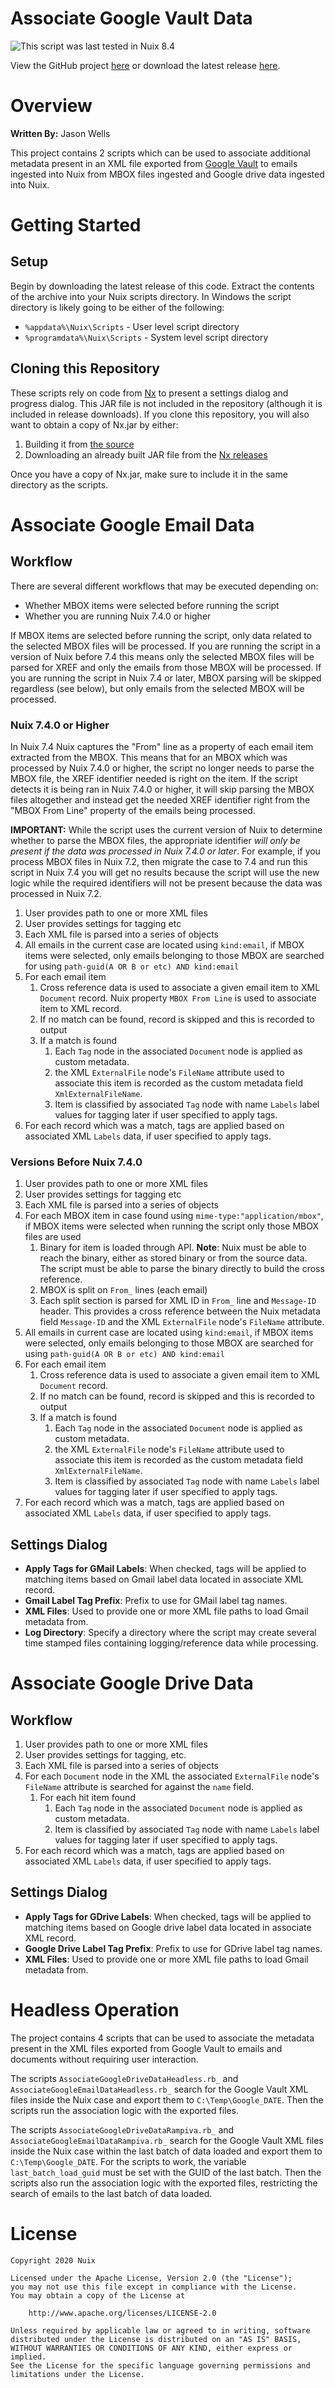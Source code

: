 

Associate Google Vault Data
===========================

![This script was last tested in Nuix 8.4](https://img.shields.io/badge/Script%20Tested%20in%20Nuix-8.4-green.svg)

View the GitHub project [here](https://github.com/Nuix/Associate-Google-Vault-Data) or download the latest release [here](https://github.com/Nuix/Associate-Google-Vault-Data/releases).

# Overview

**Written By:** Jason Wells

This project contains 2 scripts which can be used to associate additional metadata present in an XML file exported from [Google Vault](https://support.google.com/vault/answer/6099459?hl=en) to emails ingested into Nuix from MBOX files ingested and Google drive data ingested into Nuix.

# Getting Started

## Setup

Begin by downloading the latest release of this code.  Extract the contents of the archive into your Nuix scripts directory.  In Windows the script directory is likely going to be either of the following:

- `%appdata%\Nuix\Scripts` - User level script directory
- `%programdata%\Nuix\Scripts` - System level script directory

## Cloning this Repository

These scripts rely on code from [Nx](https://github.com/Nuix/Nx) to present a settings dialog and progress dialog.  This JAR file is not included in the repository (although it is included in release downloads).  If you clone this repository, you will also want to obtain a copy of Nx.jar by either:
1. Building it from [the source](https://github.com/Nuix/Nx)
1. Downloading an already built JAR file from the [Nx releases](https://github.com/Nuix/Nx/releases)

Once you have a copy of Nx.jar, make sure to include it in the same directory as the scripts.

# Associate Google Email Data
## Workflow

There are several different workflows that may be executed depending on:
- Whether MBOX items were selected before running the script
- Whether you are running Nuix 7.4.0 or higher

If MBOX items are selected before running the script, only data related to the selected MBOX files will be processed.  If you are running the script in a version of Nuix before 7.4 this means only the selected MBOX files will be parsed for XREF and only the emails from those MBOX will be processed.  If you are running the script in Nuix 7.4 or later, MBOX parsing will be skipped regardless (see below), but only emails from the selected MBOX will be processed.

### Nuix 7.4.0 or Higher

In Nuix 7.4 Nuix captures the "From" line as a property of each email item extracted from the MBOX.  This means that for an MBOX which was processed by Nuix 7.4.0 or higher, the script no longer needs to parse the MBOX file, the XREF identifier needed is right on the item.  If the script detects it is being ran in Nuix 7.4.0 or higher, it will skip parsing the MBOX files altogether and instead get the needed XREF identifier right from the "MBOX From Line" property of the emails being processed.

**IMPORTANT:** While the script uses the current version of Nuix to determine whether to parse the MBOX files, the appropriate identifier *will only be present if the data was processed in Nuix 7.4.0 or later*.  For example, if you process MBOX files in Nuix 7.2, then migrate the case to 7.4 and run this script in Nuix 7.4 you will get no results because the script will use the new logic while the required identifiers will not be present because the data was processed in Nuix 7.2.

1. User provides path to one or more XML files
1. User provides settings for tagging etc
1. Each XML file is parsed into a series of objects
1. All emails in the current case are located using `kind:email`, if MBOX items were selected, only emails belonging to those MBOX are searched for using `path-guid(A OR B or etc) AND kind:email`
1. For each email item
	1. Cross reference data is used to associate a given email item to XML `Document` record.  Nuix property `MBOX From Line` is used to associate item to XML record.
	1. If no match can be found, record is skipped and this is recorded to output
	1. If a match is found
		1. Each `Tag` node in the associated `Document` node is applied as custom metadata.
		1. the XML `ExternalFile` node's `FileName` attribute used to associate this item is recorded as the custom metadata field `XmlExternalFileName`.
		1. Item is classified by associated `Tag` node with name `Labels` label values for tagging later if user specified to apply tags.
1. For each record which was a match, tags are applied based on associated XML `Labels` data, if user specified to apply tags.

### Versions Before Nuix 7.4.0

1. User provides path to one or more XML files
1. User provides settings for tagging etc
1. Each XML file is parsed into a series of objects
1. For each MBOX item in case found using `mime-type:"application/mbox"`, if MBOX items were selected when running the script only those MBOX files are used 
	1. Binary for item is loaded through API.  **Note**: Nuix must be able to reach the binary, either as stored binary or from the source data.  The script must be able to parse the binary directly to build the cross reference.
	1. MBOX is split on `From_` lines (each email)
	1. Each split section is parsed for XML ID in `From_` line and `Message-ID` header.  This provides a cross reference between the Nuix metadata field `Message-ID` and the XML `ExternalFile` node's `FileName` attribute.
1. All emails in current case are located using `kind:email`, if MBOX items were selected, only emails belonging to those MBOX are searched for using `path-guid(A OR B or etc) AND kind:email`
1. For each email item
	1. Cross reference data is used to associate a given email item to XML `Document` record.
	1. If no match can be found, record is skipped and this is recorded to output
	1. If a match is found
		1. Each `Tag` node in the associated `Document` node is applied as custom metadata.
		1. the XML `ExternalFile` node's `FileName` attribute used to associate this item is recorded as the custom metadata field `XmlExternalFileName`.
		1. Item is classified by associated `Tag` node with name `Labels` label values for tagging later if user specified to apply tags.
1. For each record which was a match, tags are applied based on associated XML `Labels` data, if user specified to apply tags.

## Settings Dialog

- **Apply Tags for GMail Labels**: When checked, tags will be applied to matching items based on Gmail label data located in associate XML record.
- **Gmail Label Tag Prefix**: Prefix to use for GMail label tag names.
- **XML Files**: Used to provide one or more XML file paths to load Gmail metadata from.
- **Log Directory**: Specify a directory where the script may create several time stamped files containing logging/reference data while processing.

# Associate Google Drive Data

## Workflow

1. User provides path to one or more XML files
1. User provides settings for tagging, etc.
1. Each XML file is parsed into a series of objects
1. For each `Document` node in the XML the associated `ExternalFile` node's `FileName` attribute is searched for against the `name` field.
	1. For each hit item found
		1. Each `Tag` node in the associated `Document` node is applied as custom metadata.
		1. Item is classified by associated `Tag` node with name `Labels` label values for tagging later if user specified to apply tags.
1. For each record which was a match, tags are applied based on associated XML `Labels` data, if user specified to apply tags.

## Settings Dialog

- **Apply Tags for GDrive Labels**: When checked, tags will be applied to matching items based on Google drive label data located in associate XML record.
- **Google Drive Label Tag Prefix**: Prefix to use for GDrive label tag names.
- **XML Files**: Used to provide one or more XML file paths to load Gmail metadata from.


# Headless Operation

The project contains 4 scripts that can be used to associate the metadata present in the XML files exported from Google Vault to emails and documents without requiring user interaction.

The scripts `AssociateGoogleDriveDataHeadless.rb_` and `AssociateGoogleEmailDataHeadless.rb_` search for the Google Vault XML files inside the Nuix case
and export them to `C:\Temp\Google_DATE`. Then the scripts run the association logic with the exported files.

The scripts `AssociateGoogleDriveDataRampiva.rb_` and `AssociateGoogleEmailDataRampiva.rb_` search for the Google Vault XML files inside the Nuix case
within the last batch of data loaded and export them to `C:\Temp\Google_DATE`. For the scripts to work, the variable `last_batch_load_guid` must be set with the GUID of the last batch. 
Then the scripts also run the association logic with the exported files, restricting the search of emails to the last batch of data loaded.


# License

```
Copyright 2020 Nuix

Licensed under the Apache License, Version 2.0 (the "License");
you may not use this file except in compliance with the License.
You may obtain a copy of the License at

    http://www.apache.org/licenses/LICENSE-2.0

Unless required by applicable law or agreed to in writing, software
distributed under the License is distributed on an "AS IS" BASIS,
WITHOUT WARRANTIES OR CONDITIONS OF ANY KIND, either express or implied.
See the License for the specific language governing permissions and
limitations under the License.
```
